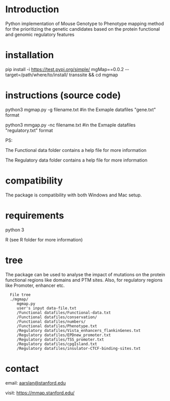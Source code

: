 # Introduction

   Python implementation of Mouse Genotype to Phenotype mapping method for the prioritizing the genetic candidates based on the protein functional and genomic regulatory features

# installation
   
   pip install -i https://test.pypi.org/simple/ mgMap==0.0.2 --target=/path/where/to/install/ transsite && cd mgmap
            
            
# instructions (source code)
   python3 mgmap.py -g filename.txt #in the Exmaple datafiles "gene.txt" format
   
   python3 mmgap.py -nc filename.txt  #in the Exmaple datafiles "regulatory.txt" format
   
   PS: 
   
   The Functional data folder contains a help file for more information
      
   The Regulatory data folder contains a help file for more information
         
# compatibility

 The package is compatibility with both Windows and Mac setup. 
    
# requirements

   python 3 
    
   R (see R folder for more information)

# tree

The package can be used to analyse the impact of mutations on the protein functional regions like domains and PTM sites. Also, for regulatory regions like  Promoter, enhancer etc.
    
      File tree
      ./mgmap/
         mgmap.py
         user's input data-file.txt
         /Functional datafiles/Functional-data.txt
         /Functional datafiles/conservation/
         /Functional datafiles/numbers/
         /Functional datafiles/Phenotype.txt
         /Regulatory datafiles/Vista_enhancers_flankinGenes.txt
         /Regulatory datafiles/EPDnew_promoter.txt
         /Regulatory datafiles/TSS_promoter.txt
         /Regulatory datafiles/cpgIsland.txt
         /Regulatory datafiles/insulator-CTCF-binding-sites.txt

# contact

   email: aarslan@stanford.edu 
   
   visit: https://mmap.stanford.edu/

